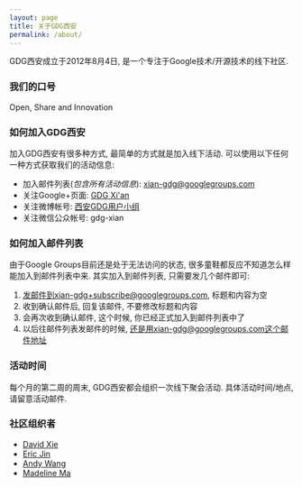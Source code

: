 ```yaml
---
layout: page
title: 关于GDG西安
permalink: /about/
---
```


GDG西安成立于2012年8月4日, 是一个专注于Google技术/开源技术的线下社区.

### 我们的口号

Open, Share and Innovation

### 如何加入GDG西安

加入GDG西安有很多种方式, 最简单的方式就是加入线下活动. 可以使用以下任何一种方式获取我们的活动信息:

* 加入邮件列表(*包含所有活动信息*): xian-gdg@googlegroups.com
* 关注Google+页面: [GDG Xi'an](http://plus.google.com/114935565019424673192/)
* 关注微博帐号: [西安GDG用户小组](http://weibo.com/xagdg)
* 关注微信公众帐号: gdg-xian

### 如何加入邮件列表

由于Google Groups目前还是处于无法访问的状态, 很多童鞋都反应不知道怎么样能加入到邮件列表中来. 其实加入到邮件列表, 只需要发几个邮件即可:

1. 发邮件到xian-gdg+subscribe@googlegroups.com, 标题和内容为空
2. 收到确认邮件后, 回复该邮件, 不要修改标题和内容
3. 会再次收到确认邮件, 这个时候, 你已经正式加入到邮件列表中了
4. 以后往邮件列表发邮件的时候, 还是用xian-gdg@googlegroups.com这个邮件地址

### 活动时间

每个月的第二周的周末, GDG西安都会组织一次线下聚会活动. 具体活动时间/地点, 请留意活动邮件.

### 社区组织者

* [David Xie](mailto:david.scriptfan@gmail.com)
* [Eric Jin](mailto:today.xa@gmail.com)
* [Andy Wang](mailto:wangyaodi@gmail.com)
* [Madeline Ma](mailto:macijiao@gmail.com)
